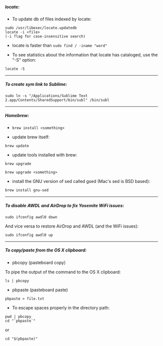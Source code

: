 ##### locate:

- To update db of files indexed by locate:

```
sudo /usr/libexec/locate.updatedb
locate -i <file>
(-i flag for case-insensitive search)
```

- locate is faster than `sudo find / -iname "word"`

- To see statistics about the information that locate has cataloged, use the "-S" option:

```
locate -S
```

---

##### To create sym link to Sublime:

```
sudo ln -s "/Applications/Sublime Text 2.app/Contents/SharedSupport/bin/subl" /bin/subl
```

---

##### Homebrew:

- `brew install <something>`

- update brew itself: 
```
brew update
```

- update tools installed with brew:

```
brew upgrade

brew upgrade <something>
```

- install the GNU version of sed called gsed (Mac's sed is BSD based):

```
brew install gnu-sed
```

---

##### To disable AWDL and AirDrop to fix Yosemite WiFi issues:

```
sudo ifconfig awdl0 down
```

And vice versa to restore AirDrop and AWDL (and the WiFi issues):

```
sudo ifconfig awdl0 up
```

---

##### To copy/paste from the OS X clipboard:

- pbcopy (pasteboard copy)

To pipe the output of the command to the OS X clipboard:

```
ls | pbcopy
```

- pbpaste (pasteboard paste)

```
pbpaste > file.txt
```

- To escape spaces properly in the directory path:

```
pwd | pbcopy
cd "`pbpaste`"
```
or
```
cd "$(pbpaste)"
```







